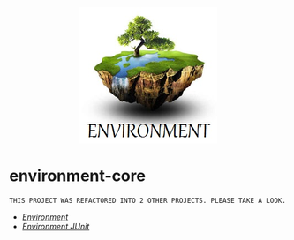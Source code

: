 <p align="center">
  <img src="https://github.com/angeliferreira/environment-core/blob/master/environment.jpg?raw=true"/>
</p>

# environment-core

	THIS PROJECT WAS REFACTORED INTO 2 OTHER PROJECTS. PLEASE TAKE A LOOK.
	
* *_[Environment](https://github.com/angeliferreira/environment)_*
* *_[Environment JUnit](https://github.com/angeliferreira/environment-junit)_*